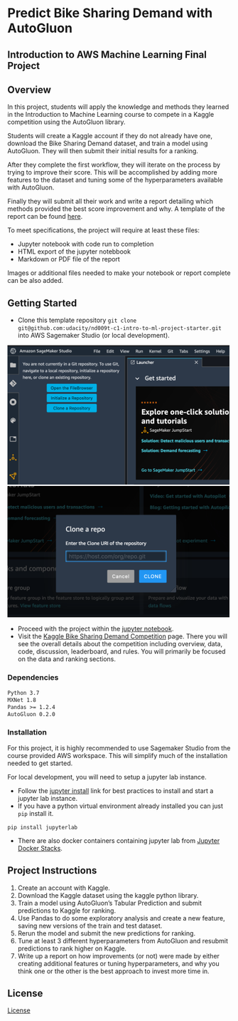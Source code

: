 # Predict Bike Sharing Demand with AutoGluon

## Introduction to AWS Machine Learning Final Project

## Overview
In this project, students will apply the knowledge and methods they learned in the Introduction to Machine Learning course to compete in a Kaggle competition using the AutoGluon library.

Students will create a Kaggle account if they do not already have one, download the Bike Sharing Demand dataset, and train a model using AutoGluon. They will then submit their initial results for a ranking.

After they complete the first workflow, they will iterate on the process by trying to improve their score. This will be accomplished by adding more features to the dataset and tuning some of the hyperparameters available with AutoGluon.

Finally they will submit all their work and write a report detailing which methods provided the best score improvement and why. A template of the report can be found [here](report.md).

To meet specifications, the project will require at least these files:
* Jupyter notebook with code run to completion
* HTML export of the jupyter notebbook
* Markdown or PDF file of the report

Images or additional files needed to make your notebook or report complete can be also added.

## Getting Started
* Clone this template repository `git clone git@github.com:udacity/nd009t-c1-intro-to-ml-project-starter.git` into AWS Sagemaker Studio (or local development).

<img src="img/sagemaker-studio-git1.png" alt="sagemaker-studio-git1.png" width="500"/>
<img src="img/sagemaker-studio-git2.png" alt="sagemaker-studio-git2.png" width="500"/>

* Proceed with the project within the [jupyter notebook](project-template.ipynb).
* Visit the [Kaggle Bike Sharing Demand Competition](https://www.kaggle.com/c/bike-sharing-demand) page. There you will see the overall details about the competition including overview, data, code, discussion, leaderboard, and rules. You will primarily be focused on the data and ranking sections.

### Dependencies

```
Python 3.7
MXNet 1.8
Pandas >= 1.2.4
AutoGluon 0.2.0 
```

### Installation
For this project, it is highly recommended to use Sagemaker Studio from the course provided AWS workspace. This will simplify much of the installation needed to get started.

For local development, you will need to setup a jupyter lab instance.
* Follow the [jupyter install](https://jupyter.org/install.html) link for best practices to install and start a jupyter lab instance.
* If you have a python virtual environment already installed you can just `pip` install it.
```
pip install jupyterlab
```
* There are also docker containers containing jupyter lab from [Jupyter Docker Stacks](https://jupyter-docker-stacks.readthedocs.io/en/latest/index.html).

## Project Instructions

1. Create an account with Kaggle.
2. Download the Kaggle dataset using the kaggle python library.
3. Train a model using AutoGluon’s Tabular Prediction and submit predictions to Kaggle for ranking.
4. Use Pandas to do some exploratory analysis and create a new feature, saving new versions of the train and test dataset.
5. Rerun the model and submit the new predictions for ranking.
6. Tune at least 3 different hyperparameters from AutoGluon and resubmit predictions to rank higher on Kaggle.
7. Write up a report on how improvements (or not) were made by either creating additional features or tuning hyperparameters, and why you think one or the other is the best approach to invest more time in.

## License
[License](LICENSE.txt)